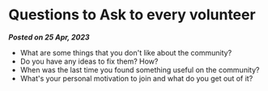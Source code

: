 # Questions to Ask to every volunteer

**_Posted on 25 Apr, 2023_**

- What are some things that you don't like about the community?
- Do you have any ideas to fix them? How?
- When was the last time you found something useful on the community?
- What's your personal motivation to join and what do you get out of it?
